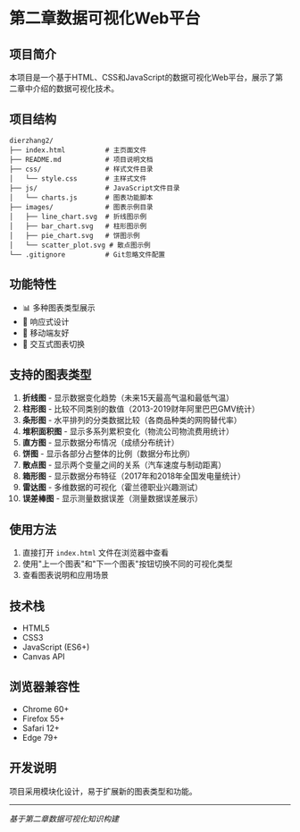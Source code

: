 # 第二章数据可视化Web平台

## 项目简介

本项目是一个基于HTML、CSS和JavaScript的数据可视化Web平台，展示了第二章中介绍的数据可视化技术。

## 项目结构

```
dierzhang2/
├── index.html          # 主页面文件
├── README.md           # 项目说明文档
├── css/                # 样式文件目录
│   └── style.css       # 主样式文件
├── js/                 # JavaScript文件目录
│   └── charts.js       # 图表功能脚本
├── images/             # 图表示例目录
│   ├── line_chart.svg  # 折线图示例
│   ├── bar_chart.svg   # 柱形图示例
│   ├── pie_chart.svg   # 饼图示例
│   └── scatter_plot.svg # 散点图示例
└── .gitignore          # Git忽略文件配置
```

## 功能特性

- 📊 多种图表类型展示
- 🎨 响应式设计
- 📱 移动端友好
- 🔄 交互式图表切换

## 支持的图表类型

1. **折线图** - 显示数据变化趋势（未来15天最高气温和最低气温）
2. **柱形图** - 比较不同类别的数值（2013-2019财年阿里巴巴GMV统计）
3. **条形图** - 水平排列的分类数据比较（各商品种类的网购替代率）
4. **堆积面积图** - 显示多系列累积变化（物流公司物流费用统计）
5. **直方图** - 显示数据分布情况（成绩分布统计）
6. **饼图** - 显示各部分占整体的比例（数据分布比例）
7. **散点图** - 显示两个变量之间的关系（汽车速度与制动距离）
8. **箱形图** - 显示数据分布特征（2017年和2018年全国发电量统计）
9. **雷达图** - 多维数据的可视化（霍兰德职业兴趣测试）
10. **误差棒图** - 显示测量数据误差（测量数据误差展示）

## 使用方法

1. 直接打开 `index.html` 文件在浏览器中查看
2. 使用"上一个图表"和"下一个图表"按钮切换不同的可视化类型
3. 查看图表说明和应用场景

## 技术栈

- HTML5
- CSS3
- JavaScript (ES6+)
- Canvas API

## 浏览器兼容性

- Chrome 60+
- Firefox 55+
- Safari 12+
- Edge 79+

## 开发说明

项目采用模块化设计，易于扩展新的图表类型和功能。

---
*基于第二章数据可视化知识构建*